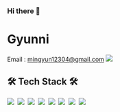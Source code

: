 ### Hi there 👋

<!--
**alsrbs12304/alsrbs12304** is a ✨ _special_ ✨ repository because its `README.md` (this file) appears on your GitHub profile.

Here are some ideas to get you started:

- 🔭 I’m currently working on ...
- 🌱 I’m currently learning ...
- 👯 I’m looking to collaborate on ...
- 🤔 I’m looking for help with ...
- 💬 Ask me about ...
- 📫 How to reach me: ...
- 😄 Pronouns: ...
- ⚡ Fun fact: ...
-->
# Gyunni
Email : mingyun12304@gmail.com <img src="https://img.shields.io/badge/Gmail-dc493a?style=flat-square&logo=Gmail&logoColor=white"/>&nbsp;


## 🛠 Tech Stack 🛠
<img src="https://img.shields.io/badge/GitHub-000000?style=flat-square&logo=GitHub&logoColor=white"/>&nbsp;
<img src="https://img.shields.io/badge/Android-3DDC84?style=flat-square&logo=Android&logoColor=white"/>&nbsp;
<img src="https://img.shields.io/badge/Java-007396?style=flat-square&logo=Java&logoColor=white"/>&nbsp;
<img src="https://img.shields.io/badge/Kotlin-765ad4?style=flat-square&logo=Kotlin&logoColor=white"/>&nbsp;
<img src="https://img.shields.io/badge/Mysql-50799e?style=flat-square&logo=MySQL&logoColor=white"/>&nbsp;
<img src="https://img.shields.io/badge/Node.js-96c852?style=flat-square&logo=Node.js&logoColor=white"/>&nbsp;
<img src="https://img.shields.io/badge/AWS-242e3c?style=flat-square&logo=Amazon AWS&logoColor=white"/>&nbsp;
<img src="https://img.shields.io/badge/Node.js-96c852?style=flat-square&logo=Node.js&logoColor=white"/>&nbsp;
